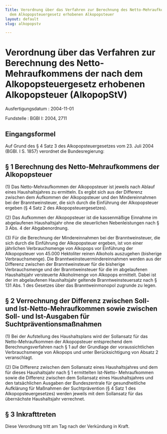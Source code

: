 ```yaml
---
Title: Verordnung über das Verfahren zur Berechnung des Netto-Mehraufkommens der nach
  dem Alkopopsteuergesetz erhobenen Alkopopsteuer
layout: default
slug: alkopopstv

---
```


# Verordnung über das Verfahren zur Berechnung des Netto-Mehraufkommens der nach dem Alkopopsteuergesetz erhobenen Alkopopsteuer (AlkopopStV)

Ausfertigungsdatum
:   2004-11-01

Fundstelle
:   BGBl I: 2004, 2711



## Eingangsformel

Auf Grund des § 4 Satz 3 des Alkopopsteuergesetzes vom 23. Juli 2004
(BGBl. I S. 1857) verordnet die Bundesregierung:


## § 1 Berechnung des Netto-Mehraufkommens der Alkopopsteuer

(1) Das Netto-Mehraufkommen der Alkopopsteuer ist jeweils nach Ablauf
eines Haushaltsjahres zu ermitteln. Es ergibt sich aus der Differenz
zwischen dem Aufkommen der Alkopopsteuer und den Mindereinnahmen bei
der Branntweinsteuer, die sich durch die Einführung der Alkopopsteuer
ergeben (§ 4 Satz 2 des Alkopopsteuergesetzes).

(2) Das Aufkommen der Alkopopsteuer ist die kassenmäßige Einnahme im
abgelaufenen Haushaltsjahr ohne die steuerlichen Nebenleistungen nach
§ 3 Abs. 4 der Abgabenordnung.

(3) Für die Berechnung der Mindereinnahmen bei der Branntweinsteuer,
die sich durch die Einführung der Alkopopsteuer ergeben, ist von einer
jährlichen Verbrauchsmenge von Alkopops vor Einführung der
Alkopopsteuer von 45.000 Hektoliter reinen Alkohols auszugehen
(bisherige Verbrauchsmenge). Die Branntweinsteuermindereinnahmen
werden aus der Differenz zwischen der Branntweinsteuer für die
bisherige Verbrauchsmenge und der Branntweinsteuer für die im
abgelaufenen Haushaltsjahr versteuerte Alkoholmenge von Alkopops
ermittelt. Dabei ist der im abgelaufenen Haushaltsjahr geltende
Branntweinsteuersatz nach § 131 Abs. 1 des Gesetzes über das
Branntweinmonopol zugrunde zu legen.


## § 2 Verrechnung der Differenz zwischen Soll- und Ist-Netto-Mehraufkommen sowie zwischen Soll- und Ist-Ausgaben für Suchtpräventionsmaßnahmen

(1) Bei der Aufstellung des Haushaltsplans wird der Sollansatz für das
Netto-Mehraufkommen der Alkopopsteuer entsprechend dem
Berechnungsverfahren nach § 1 auf der Grundlage der voraussichtlichen
Verbrauchsmenge von Alkopops und unter Berücksichtigung von Absatz 2
veranschlagt.

(2) Die Differenz zwischen dem Sollansatz eines Haushaltsjahres und
dem für dieses Haushaltsjahr nach § 1 ermittelten Ist-Netto-
Mehraufkommen sowie die Differenz zwischen dem Sollansatz eines
Haushaltsjahres und den tatsächlichen Ausgaben der Bundeszentrale für
gesundheitliche Aufklärung für Maßnahmen der Suchtprävention (§ 4 Satz
1 des Alkopopsteuergesetzes) werden jeweils mit dem Sollansatz für das
übernächste Haushaltsjahr verrechnet.


## § 3 Inkrafttreten

Diese Verordnung tritt am Tag nach der Verkündung in Kraft.

